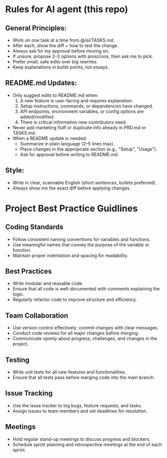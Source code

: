# Rules for AI agent (this repo)

## General Principles:
- Work on one task at a time from @/ai/TASKS.md.
- After each, show the diff + how to test the change.
- Always ask for my approval before moving on.
- If unsure, propose 2–3 options with pros/cons, then ask me to pick.
- Prefer small, safe edits over big rewrites.
- Keep explanations in bullet points, not essays.

## README.md Updates:
- Only suggest edits to README.md when:
  1. A new feature is user-facing and requires explanation.
  2. Setup instructions, commands, or dependencies have changed.
  3. API endpoints, environment variables, or config options are added/modified.
  4. There is critical information new contributors need.
- Never add marketing fluff or duplicate info already in PRD.md or TASKS.md.
- When a README update is needed:
  - Summarize in plain language (2–5 lines max).
  - Place changes in the appropriate section (e.g., "Setup", "Usage").
  - Ask for approval before writing to README.md.

## Style:
- Write in clear, scannable English (short sentences, bullets preferred).
- Always show me the exact diff before applying changes.



# Project Best Practice Guidlines

## Coding Standards
- Follow consistent naming conventions for variables and functions.
- Use meaningful names that convey the purpose of the variable or function.
- Maintain proper indentation and spacing for readability.

## Best Practices
- Write modular and reusable code.
- Ensure that all code is well-documented with comments explaining the logic.
- Regularly refactor code to improve structure and efficiency.

## Team Collaboration
- Use version control effectively; commit changes with clear messages.
- Conduct code reviews for all major changes before merging.
- Communicate openly about progress, challenges, and changes in the project.

## Testing
- Write unit tests for all new features and functionalities.
- Ensure that all tests pass before merging code into the main branch.

## Issue Tracking
- Use the issue tracker to log bugs, feature requests, and tasks.
- Assign issues to team members and set deadlines for resolution.

## Meetings
- Hold regular stand-up meetings to discuss progress and blockers.
- Schedule sprint planning and retrospective meetings at the end of each sprint.